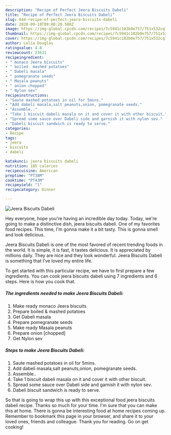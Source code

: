 ```yaml
---
description: "Recipe of Perfect Jeera Biscuits Dabeli"
title: "Recipe of Perfect Jeera Biscuits Dabeli"
slug: 644-recipe-of-perfect-jeera-biscuits-dabeli
date: 2020-09-18T09:00:20.500Z
image: https://img-global.cpcdn.com/recipes/7c5941c102b0e757/751x532cq70/jeera-biscuits-dabeli-recipe-main-photo.jpg
thumbnail: https://img-global.cpcdn.com/recipes/7c5941c102b0e757/751x532cq70/jeera-biscuits-dabeli-recipe-main-photo.jpg
cover: https://img-global.cpcdn.com/recipes/7c5941c102b0e757/751x532cq70/jeera-biscuits-dabeli-recipe-main-photo.jpg
author: Lelia Douglas
ratingvalue: 4.8
reviewcount: 23631
recipeingredient:
- " monaco Jeera biscuits"
- " boiled  mashed potatoes"
- " Dabeli masala"
- " pomegranate seeds"
- " Masala peanuts"
- " onion chopped"
- " Nylon sev"
recipeinstructions:
- "Saute mashed potatoes in oil for 5mins."
- "Add dabeli masala,salt peanuts,onion, pomegranate seeds."
- "Assemble.."
- "Take 1 biscuit dabeli masala on it and cover it with other biscuit."
- "Spread some sauce over Dabeli side and garnish it with nylon sev."
- "Dabeli biscuit sandwich is ready to serve."
categories:
- Recipe
tags:
- jeera
- biscuits
- dabeli

katakunci: jeera biscuits dabeli 
nutrition: 185 calories
recipecuisine: American
preptime: "PT38M"
cooktime: "PT43M"
recipeyield: "1"
recipecategory: Dinner

---
```



![Jeera Biscuits Dabeli](https://img-global.cpcdn.com/recipes/7c5941c102b0e757/751x532cq70/jeera-biscuits-dabeli-recipe-main-photo.jpg)

Hey everyone, hope you're having an incredible day today. Today, we're going to make a distinctive dish, jeera biscuits dabeli. One of my favorites food recipes. This time, I'm gonna make it a bit tasty. This is gonna smell and look delicious.



Jeera Biscuits Dabeli is one of the most favored of recent trending foods in the world. It is simple, it is fast, it tastes delicious. It is appreciated by millions daily. They are nice and they look wonderful. Jeera Biscuits Dabeli is something that I've loved my entire life.


To get started with this particular recipe, we have to first prepare a few ingredients. You can cook jeera biscuits dabeli using 7 ingredients and 6 steps. Here is how you cook that.

<!--inarticleads1-->

##### The ingredients needed to make Jeera Biscuits Dabeli:

1. Make ready  monaco Jeera biscuits
1. Prepare  boiled &amp; mashed potatoes
1. Get  Dabeli masala
1. Prepare  pomegranate seeds
1. Make ready  Masala peanuts
1. Prepare  onion [chopped]
1. Get  Nylon sev




<!--inarticleads2-->

##### Steps to make Jeera Biscuits Dabeli:

1. Saute mashed potatoes in oil for 5mins.
1. Add dabeli masala,salt peanuts,onion, pomegranate seeds.
1. Assemble..
1. Take 1 biscuit dabeli masala on it and cover it with other biscuit.
1. Spread some sauce over Dabeli side and garnish it with nylon sev.
1. Dabeli biscuit sandwich is ready to serve.




So that is going to wrap this up with this exceptional food jeera biscuits dabeli recipe. Thanks so much for your time. I'm sure that you can make this at home. There is gonna be interesting food at home recipes coming up. Remember to bookmark this page in your browser, and share it to your loved ones, friends and colleague. Thank you for reading. Go on get cooking!
